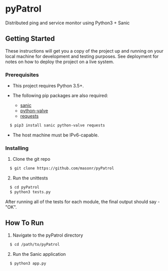# pyPatrol

Distributed ping and service monitor using Python3 + Sanic 

## Getting Started

These instructions will get you a copy of the project up and running on your local machine for development and testing purposes. See deployment for notes on how to deploy the project on a live system.

### Prerequisites

* This project requires Python 3.5+.

* The following pip packages are also required:
  * [sanic](https://pypi.python.org/pypi/Sanic)
  * [python-valve](https://pypi.python.org/pypi/python-valve)
  * [requests](https://pypi.python.org/pypi/requests)
  
```bash
  $ pip3 install sanic python-valve requests
```

* The host machine must be IPv6-capable.

### Installing

1. Clone the git repo

```bash
  $ git clone https://github.com/masonr/pyPatrol
```

2. Run the unittests
```bash
  $ cd pyPatrol
  $ python3 tests.py
```
After running all of the tests for each module, the final output should say - "OK".

## How To Run

1. Navigate to the pyPatrol directory

```bash
  $ cd /path/to/pyPatrol
```

2. Run the Sanic application

```bash
  $ python3 app.py
```
